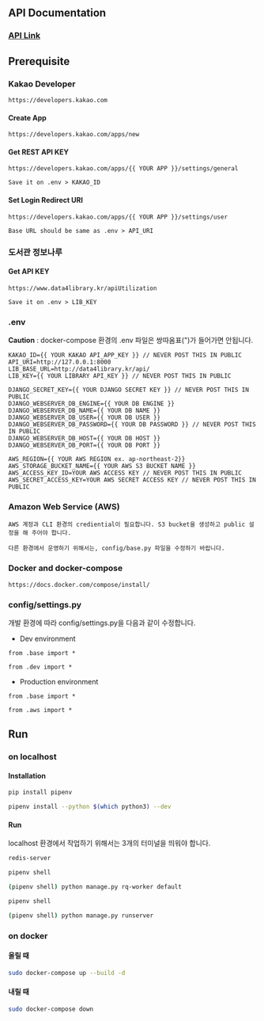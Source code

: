 ## API Documentation

### [API Link](https://github.com/feud72/goodreads-server/blob/master/api.md)

## Prerequisite

### Kakao Developer

```
https://developers.kakao.com
```

#### Create App

```
https://developers.kakao.com/apps/new
```

#### Get REST API KEY

```
https://developers.kakao.com/apps/{{ YOUR APP }}/settings/general

Save it on .env > KAKAO_ID
```

#### Set Login Redirect URI

```
https://developers.kakao.com/apps/{{ YOUR APP }}/settings/user

Base URL should be same as .env > API_URI
```

### 도서관 정보나루

#### Get API KEY

```
https://www.data4library.kr/apiUtilization

Save it on .env > LIB_KEY
```

### .env

**Caution** : docker-compose 환경의 .env 파일은 쌍따옴표(")가 들어가면 안됩니다.

```
KAKAO_ID={{ YOUR KAKAO API_APP_KEY }} // NEVER POST THIS IN PUBLIC
API_URI=http://127.0.0.1:8000
LIB_BASE_URL=http://data4library.kr/api/
LIB_KEY={{ YOUR LIBRARY API_KEY }} // NEVER POST THIS IN PUBLIC

DJANGO_SECRET_KEY={{ YOUR DJANGO SECRET KEY }} // NEVER POST THIS IN PUBLIC
DJANGO_WEBSERVER_DB_ENGINE={{ YOUR DB ENGINE }}
DJANGO_WEBSERVER_DB_NAME={{ YOUR DB NAME }}
DJANGO_WEBSERVER_DB_USER={{ YOUR DB USER }}
DJANGO_WEBSERVER_DB_PASSWORD={{ YOUR DB PASSWORD }} // NEVER POST THIS IN PUBLIC
DJANGO_WEBSERVER_DB_HOST={{ YOUR DB HOST }}
DJANGO_WEBSERVER_DB_PORT={{ YOUR DB PORT }}

AWS_REGION={{ YOUR AWS REGION ex. ap-northeast-2}}
AWS_STORAGE_BUCKET_NAME={{ YOUR AWS S3 BUCKET NAME }}
AWS_ACCESS_KEY_ID=YOUR AWS ACCESS KEY // NEVER POST THIS IN PUBLIC
AWS_SECRET_ACCESS_KEY=YOUR AWS SECRET ACCESS KEY // NEVER POST THIS IN PUBLIC
```

### Amazon Web Service (AWS)

```
AWS 계정과 CLI 환경의 crediential이 필요합니다. S3 bucket을 생성하고 public 설정을 해 주어야 합니다.

다른 환경에서 운영하기 위해서는, config/base.py 파일을 수정하기 바랍니다.
```

### Docker and docker-compose

```
https://docs.docker.com/compose/install/
```


### config/settings.py

개발 환경에 따라 config/settings.py을 다음과 같이 수정합니다.

- Dev environment

```python3
from .base import *

from .dev import *
```

- Production environment

```python3
from .base import *

from .aws import *
```

## Run 

### on localhost

#### Installation

```bash
pip install pipenv

pipenv install --python $(which python3) --dev
```

#### Run

localhost 환경에서 작업하기 위해서는 3개의 터미널을 띄워야 합니다.

```bash
redis-server
```

```bash
pipenv shell

(pipenv shell) python manage.py rq-worker default
```

```bash
pipenv shell

(pipenv shell) python manage.py runserver 
```

### on docker

#### 올릴 때

```bash
sudo docker-compose up --build -d
```

#### 내릴 때

```bash
sudo docker-compose down
```
